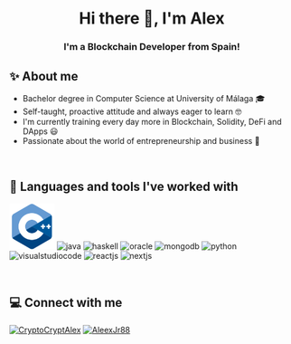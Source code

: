 <h1 align="center"> Hi there 👋, I'm Alex </h1>

<h3 align="center"> I'm a Blockchain Developer from Spain! </h3>

## ✨ About me

* Bachelor degree in Computer Science at University of Málaga 🎓
* Self-taught, proactive attitude and always eager to learn 🤓
* I'm currently training every day more in Blockchain, Solidity, DeFi and DApps 😃
* Passionate about the world of entrepreneurship and business 💼

<br>

## 🚀 Languages and tools I've worked with

<p align="left"> 
<img src="https://raw.githubusercontent.com/devicons/devicon/master/icons/cplusplus/cplusplus-original.svg" alt="cplusplus" width="80" height="80"/> 
<img src="https://logospng.org/download/java/logo-java-2048.png" alt="java" width="80" height="80"/> 
<img src="https://chrisconlan.com/wp-content/uploads/2018/06/haskell_logo_2.png" alt="haskell" width="80" height="80"/> 
<img src="https://logos-world.net/wp-content/uploads/2020/09/Oracle-Symbol.png" alt="oracle" width="80" height="80"/>
<img src="https://1000marcas.net/wp-content/uploads/2021/06/MongoDB-Logo.png" alt="mongodb" width="80" height="80"/> 
<img src="https://www.devacademy.es/wp-content/uploads/2018/10/python-logo-1024x1024.png" alt="python" width="80" height="80"/> 
<img src="http://wikiti.com.br/wp-content/uploads/2020/04/visual-studio-code-logo.png" alt="visualstudiocode" width="80" height="80"/> 
<img src="https://download.logo.wine/logo/React_(web_framework)/React_(web_framework)-Logo.wine.png" alt="reactjs" width="80" height="80"/> 
<img src="https://seeklogo.com/images/N/next-js-logo-7929BCD36F-seeklogo.com.png" alt="nextjs" width="80" height="80"/> 


  

</p>

<br>

## 💻 Connect with me

<p align="left">
<a href="https://twitter.com/CryptoCryptAlex" target="blank"><img align="center" src="https://raw.githubusercontent.com/rahuldkjain/github-profile-readme-generator/master/src/images/icons/Social/twitter.svg" alt="CryptoCryptAlex" height="30" width="40" /></a>
<a href="https://www.linkedin.com/in/alejandro-mart%C3%ADn-moreno-9128b417b/" target="blank"><img align="center" src="https://raw.githubusercontent.com/rahuldkjain/github-profile-readme-generator/master/src/images/icons/Social/linked-in-alt.svg" alt="AleexJr88" height="30" width="40" /></a>
</p>
<br>
